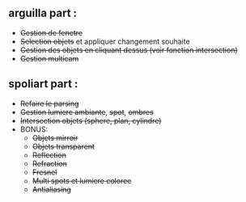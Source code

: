 ## arguilla part :
- ~~Gestion de fenetre~~
- ~~Selection objets~~ et appliquer changement souhaite
- ~~Gestion des objets en cliquant dessus (voir fonction intersection)~~
- ~~Gestion multicam~~

## spoliart part :
- ~~Refaire le parsing~~
- ~~Gestion lumiere ambiante~~, ~~spot~~, ~~ombres~~
- ~~Intersection objets (sphere, plan, cylindre)~~
- BONUS:
	- ~~Objets mirroir~~
	- ~~Objets transparent~~
	- ~~Reflection~~
	- ~~Refraction~~
	- ~~Fresnel~~
	- ~~Multi spots et lumiere coloree~~
	- ~~Antialiasing~~
